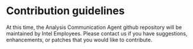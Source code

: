 # Contribution guidelines

At this time, the Analysis Communication Agent github repository will be maintained by Intel Employees. Please contact us if you have suggestions, enhancements, or patches that you would like to contribute.
